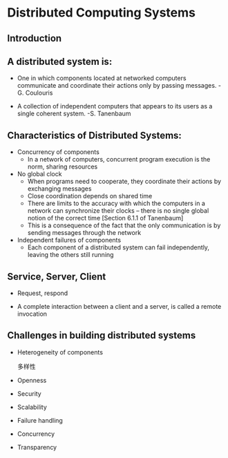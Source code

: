 # Distributed Computing Systems

## Introduction

## A distributed system is: 

- One in which components located at networked computers communicate and coordinate their actions only by passing messages. -G. Coulouris

- A collection of independent computers that appears to its users as a single coherent system.  -S. Tanenbaum

## Characteristics of Distributed Systems: 
- Concurrency of components
  - In a network of computers, concurrent program execution is the norm, sharing resources
- No global clock
  - When programs need to cooperate, they coordinate their actions by exchanging messages 
  - Close coordination depends on shared time 
  - There are limits to the accuracy with which the computers in a network can synchronize their clocks – there is no single global notion of the correct time [Section 6.1.1 of Tanenbaum]
  - This is a consequence of the fact that the only communication is by sending messages through the network 
- Independent failures of components
  - Each component of a distributed system can fail
    independently, leaving the others still running

## Service, Server, Client

- Request, respond

- A complete interaction between a client and a server, is called a remote invocation

## Challenges in building distributed systems
- Heterogeneity of components

  多样性

- Openness

- Security

- Scalability

- Failure handling

- Concurrency

- Transparency 